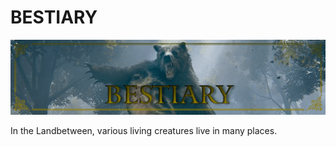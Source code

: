 # BESTIARY

<img src="../assets/_banners/banner_bestiary.png">

In the Landbetween, various living creatures live in many places.
